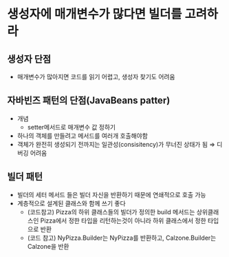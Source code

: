 # 생성자에 매개변수가 많다면 빌더를 고려하라
## 생성자 단점

- 매개변수가 많아지면 코드를 읽기 어렵고, 생성자 찾기도 어려움

## 자바빈즈 패턴의 단점(JavaBeans patter)

- 개념
    - setter메서드로 매개변수 값 정하기
- 하나의 객체를 만들려고 메서드를 여러개 호출해야함
- 객체가 완전히 생성되기 전까지는 일관성(consisitency)가 무너진 상태가 됨 ⇒ 디버깅 어려움

## 빌더 패턴

- 빌더의 세터 메서드 들은 빌더 자신을 반환하기 때문에 연쇄적으로 호출 가능
- 계층적으로 설계된 클래스와 함께 쓰기 좋다
    - (코드참고) Pizza의 하위 클래스들의 빌더가 정의한 build 메서드는 상위클래스인 Pizza에서 정한 타입을 리턴하는것이 아니라 하위 클래스에서 정한 타입으로 반환
    - (코드 참고) NyPizza.Builder는 NyPizza를 반환하고, Calzone.Builder는 Calzone을 반환